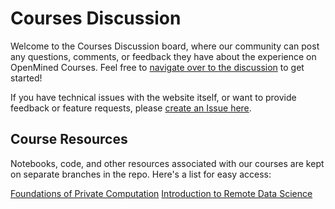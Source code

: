 # Courses Discussion

Welcome to the Courses Discussion board, where our community can post any questions, comments, or feedback they have about the experience on OpenMined Courses. Feel free to [navigate over to the discussion](https://github.com/OpenMined/courses/discussions) to get started!

If you have technical issues with the website itself, or want to provide feedback or feature requests, please [create an Issue here](https://github.com/OpenMined/openmined/issues). 

## Course Resources

Notebooks, code, and other resources associated with our courses are kept on separate branches in the repo. Here's a list for easy access:

[Foundations of Private Computation](https://github.com/OpenMined/courses/tree/foundations-of-private-computation)
[Introduction to Remote Data Science](https://github.com/OpenMined/courses/tree/introduction-to-remote-data-science)
